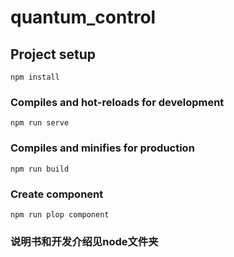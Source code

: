# quantum_control

## Project setup
```
npm install
```

### Compiles and hot-reloads for development
```
npm run serve
```

### Compiles and minifies for production
```
npm run build
```

### Create component
```
npm run plop component
```
### 说明书和开发介绍见node文件夹
